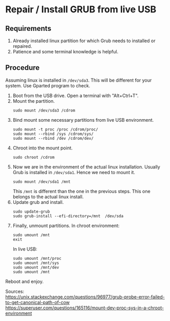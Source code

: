 # Repair / Install GRUB from live USB

## Requirements
1. Already installed linux partition for which Grub needs to installed or repaired.  
2. Patience and some terminal knowledge is helpful.  

## Procedure

Assuming linux is installed in `/dev/sda3`. This will be different for your system. Use Gparted program to check.

1. Boot from the USB drive. Open a terminal with "Alt+Ctrl+T".  
2. Mount the partition.
   ```
   sudo mount /dev/sda3 /cdrom
   ```
3. Bind mount some necessary partitions from live USB environment.
   ```
   sudo mount -t proc /proc /cdrom/proc/
   sudo mount --rbind /sys /cdrom/sys/
   sudo mount --rbind /dev /cdrom/dev/
   ```
4. Chroot into the mount point.  
   ```
   sudo chroot /cdrom
   ```
5. Now we are in the environment of the actual linux installation. Usually Grub is installed in `/dev/sda1`. Hence we need to mount it.  
   ```
   sudo mount /dev/sda1 /mnt
   ```
   This `/mnt` is different than the one in the previous steps. This one belongs to the actual linux install.  
6. Update grub and install.
   ```
   sudo update-grub
   sudo grub-install --efi-directory=/mnt  /dev/sda
   ```
7. Finally, unmount partitions. In chroot environment:  
   ```
   sudo umount /mnt
   exit
   ```
   In live USB:  
   ```
   sudo umount /mnt/proc
   sudo umount /mnt/sys
   sudo umount /mnt/dev
   sudo umount /mnt
   ```


Reboot and enjoy.  

Sources:  
https://unix.stackexchange.com/questions/96977/grub-probe-error-failed-to-get-canonical-path-of-cow  
https://superuser.com/questions/165116/mount-dev-proc-sys-in-a-chroot-environment  
